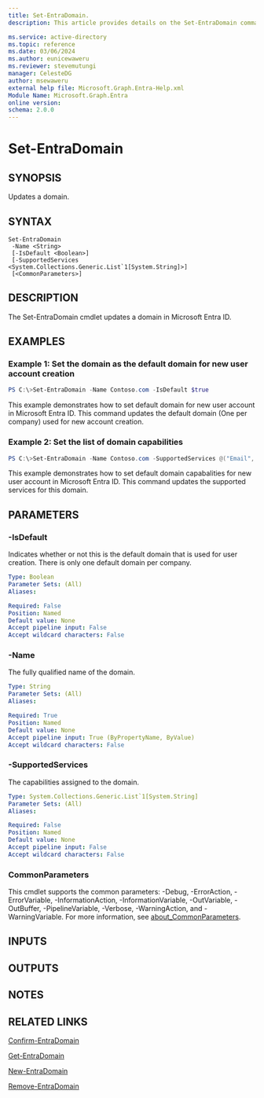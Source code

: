 ```yaml
---
title: Set-EntraDomain.
description: This article provides details on the Set-EntraDomain command.

ms.service: active-directory
ms.topic: reference
ms.date: 03/06/2024
ms.author: eunicewaweru
ms.reviewer: stevemutungi
manager: CelesteDG
author: msewaweru
external help file: Microsoft.Graph.Entra-Help.xml
Module Name: Microsoft.Graph.Entra
online version:
schema: 2.0.0
---
```


# Set-EntraDomain

## SYNOPSIS
Updates a domain.

## SYNTAX

```
Set-EntraDomain 
 -Name <String>
 [-IsDefault <Boolean>]
 [-SupportedServices <System.Collections.Generic.List`1[System.String]>] 
 [<CommonParameters>]
```

## DESCRIPTION
The Set-EntraDomain cmdlet updates a domain in Microsoft Entra ID.

## EXAMPLES

### Example 1: Set the domain as the default domain for new user account creation

```powershell
PS C:\>Set-EntraDomain -Name Contoso.com -IsDefault $true
```
This example demonstrates how to set default domain for new user account in Microsoft Entra ID.
This command updates the default domain (One per company) used for new account creation.

### Example 2: Set the list of domain capabilities

```powershell
PS C:\>Set-EntraDomain -Name Contoso.com -SupportedServices @("Email", "OfficeCommunicationsOnline")
```
This example demonstrates how to set default domain capabalities for new user account in Microsoft Entra ID.
This command updates the supported services for this domain.

## PARAMETERS

### -IsDefault
Indicates whether or not this is the default domain that is used for user creation.
There is only one default domain per company.

```yaml
Type: Boolean
Parameter Sets: (All)
Aliases:

Required: False
Position: Named
Default value: None
Accept pipeline input: False
Accept wildcard characters: False
```

### -Name
The fully qualified name of the domain.

```yaml
Type: String
Parameter Sets: (All)
Aliases:

Required: True
Position: Named
Default value: None
Accept pipeline input: True (ByPropertyName, ByValue)
Accept wildcard characters: False
```

### -SupportedServices
The capabilities assigned to the domain.

```yaml
Type: System.Collections.Generic.List`1[System.String]
Parameter Sets: (All)
Aliases:

Required: False
Position: Named
Default value: None
Accept pipeline input: False
Accept wildcard characters: False
```

### CommonParameters
This cmdlet supports the common parameters: -Debug, -ErrorAction, -ErrorVariable, -InformationAction, -InformationVariable, -OutVariable, -OutBuffer, -PipelineVariable, -Verbose, -WarningAction, and -WarningVariable. For more information, see [about_CommonParameters](http://go.microsoft.com/fwlink/?LinkID=113216).

## INPUTS

## OUTPUTS

## NOTES

## RELATED LINKS

[Confirm-EntraDomain](Confirm-EntraDomain.md)

[Get-EntraDomain](Get-EntraDomain.md)

[New-EntraDomain](New-EntraDomain.md)

[Remove-EntraDomain](Remove-EntraDomain.md)

